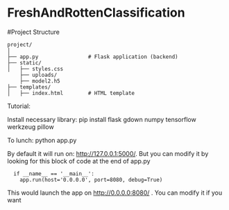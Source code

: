 # FreshAndRottenClassification

#Project Structure

```
project/
│
├── app.py                # Flask application (backend)
├── static/
│   ├── styles.css
    ├── uploads/
    ├── model2.h5
├── templates/
│   ├── index.html        # HTML template

```

Tutorial:

  Install necessary library: pip install flask gdown numpy tensorflow werkzeug pillow
  
  To lunch: python app.py

  By default it will run on: http://127.0.0.1:5000/. But you can modify it by looking for this block of code at the end of app.py
```
  if __name__ == '__main__':
    app.run(host='0.0.0.0', port=8080, debug=True)
```

 This would launch the app on http://0.0.0.0:8080/ . You can modify it if you want
